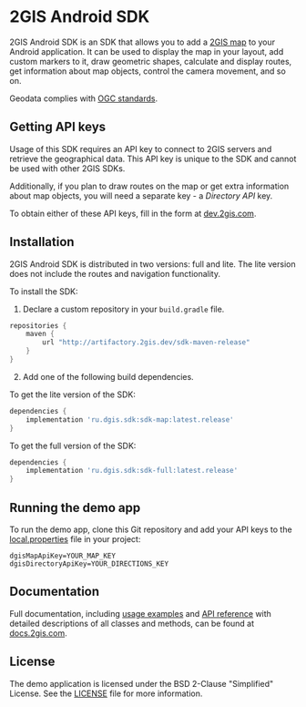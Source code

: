 # 2GIS Android SDK

2GIS Android SDK is an SDK that allows you to add a [2GIS map](https://2gis.ae/) to your Android application. It can be used to display the map in your layout, add custom markers to it, draw geometric shapes, calculate and display routes, get information about map objects, control the camera movement, and so on.

Geodata complies with [OGC standards](https://en.wikipedia.org/wiki/Open_Geospatial_Consortium).

## Getting API keys

Usage of this SDK requires an API key to connect to 2GIS servers and retrieve the geographical data. This API key is unique to the SDK and cannot be used with other 2GIS SDKs.

Additionally, if you plan to draw routes on the map or get extra information about map objects, you will need a separate key - a *Directory API* key.

To obtain either of these API keys, fill in the form at [dev.2gis.com](https://dev.2gis.com/order).

## Installation

2GIS Android SDK is distributed in two versions: full and lite. The lite version does not include the routes and navigation functionality.

To install the SDK:

1. Declare a custom repository in your `build.gradle` file.

```gradle
repositories {
    maven {
        url "http://artifactory.2gis.dev/sdk-maven-release"
    }
}
```

2. Add one of the following build dependencies.

To get the lite version of the SDK:

```gradle
dependencies {
    implementation 'ru.dgis.sdk:sdk-map:latest.release'
}
```

To get the full version of the SDK:

```gradle
dependencies {
    implementation 'ru.dgis.sdk:sdk-full:latest.release'
}
```

## Running the demo app

To run the demo app, clone this Git repository and add your API keys to the [local.properties](https://developer.android.com/studio/build#properties-files) file in your project:

```
dgisMapApiKey=YOUR_MAP_KEY
dgisDirectoryApiKey=YOUR_DIRECTIONS_KEY
```

## Documentation

Full documentation, including [usage examples](https://docs.2gis.com/en/android/sdk/examples) and [API reference](https://docs.2gis.com/en/android/sdk/reference/ru.dgis.sdk.DGis) with detailed descriptions of all classes and methods, can be found at [docs.2gis.com](https://docs.2gis.com/en/android/sdk/overview).

## License

The demo application is licensed under the BSD 2-Clause "Simplified" License. See the [LICENSE](https://github.com/2gis/native-sdk-android-demo/blob/master/LICENSE) file for more information.
